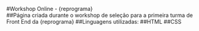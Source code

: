 #Workshop Online - {reprograma} </br>
##Página criada durante o workshop de seleção para a primeira turma de Front End da {reprograma}
##Linguagens utilizadas:
##HTML
##CSS
